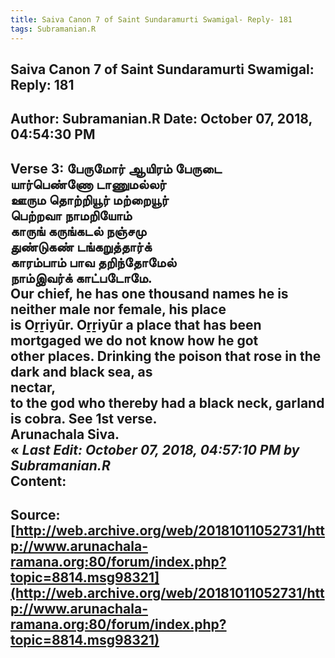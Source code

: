 ```yaml
--- 
title: Saiva Canon 7 of Saint Sundaramurti Swamigal- Reply- 181   
tags: Subramanian.R  
---  
```

##  Saiva Canon 7 of Saint Sundaramurti Swamigal: Reply: 181  
Author: Subramanian.R       Date: October 07, 2018, 04:54:30 PM  
---  
Verse 3: பேருமோர் ஆயிரம் பேருடை   
 யார்பெண்ணோ டாணுமல்லர்   
ஊரும தொற்றியூர் மற்றையூர்   
 பெற்றவா நாமறியோம்   
காருங் கருங்கடல் நஞ்சமு   
 துண்டுகண் டங்கறுத்தார்க்   
காரம்பாம் பாவ தறிந்தோமேல்   
 நாம்இவர்க் காட்படோமே.   
Our chief, he has one thousand names he is neither male nor female, his place  
is Oṟṟiyūr. Oṟṟiyūr a place that has been mortgaged we do not know how he got  
other places. Drinking the poison that rose in the dark and black sea, as  
nectar,   
to the god who thereby had a black neck, garland is cobra. See 1st verse.   
Arunachala Siva.  
« _Last Edit: October 07, 2018, 04:57:10 PM by Subramanian.R_  
Content:
 ---  
Source:[http://web.archive.org/web/20181011052731/http://www.arunachala-ramana.org:80/forum/index.php?topic=8814.msg98321](http://web.archive.org/web/20181011052731/http://www.arunachala-ramana.org:80/forum/index.php?topic=8814.msg98321)   
---  

